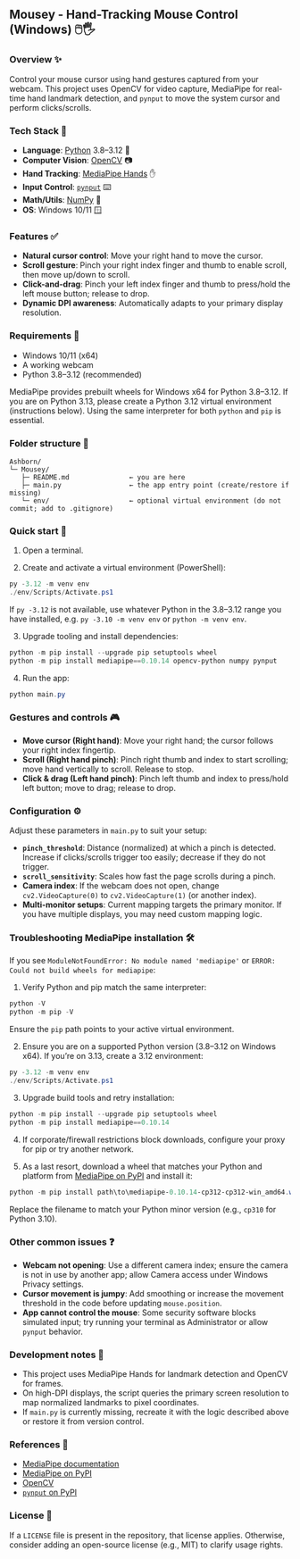 ## Mousey - Hand-Tracking Mouse Control (Windows) 🖱️🖐️

### Overview ✨
Control your mouse cursor using hand gestures captured from your webcam. This project uses OpenCV for video capture, MediaPipe for real-time hand landmark detection, and `pynput` to move the system cursor and perform clicks/scrolls.

### Tech Stack 🧰
- **Language**: [Python](https://www.python.org/) 3.8–3.12 🐍
- **Computer Vision**: [OpenCV](https://opencv.org/) 📷
- **Hand Tracking**: [MediaPipe Hands](https://developers.google.com/mediapipe/solutions/vision/hand_landmarker) ✋
- **Input Control**: [`pynput`](https://pypi.org/project/pynput/) ⌨️
- **Math/Utils**: [NumPy](https://numpy.org/) 🔢
- **OS**: Windows 10/11 🪟

### Features ✅
- **Natural cursor control**: Move your right hand to move the cursor.
- **Scroll gesture**: Pinch your right index finger and thumb to enable scroll, then move up/down to scroll.
- **Click-and-drag**: Pinch your left index finger and thumb to press/hold the left mouse button; release to drop.
- **Dynamic DPI awareness**: Automatically adapts to your primary display resolution.

### Requirements 🧩
- Windows 10/11 (x64)
- A working webcam
- Python 3.8–3.12 (recommended)

MediaPipe provides prebuilt wheels for Windows x64 for Python 3.8–3.12. If you are on Python 3.13, please create a Python 3.12 virtual environment (instructions below). Using the same interpreter for both `python` and `pip` is essential.

### Folder structure 📁
```
Ashborn/
└─ Mousey/
   ├─ README.md               ← you are here
   ├─ main.py                 ← the app entry point (create/restore if missing)
   └─ env/                    ← optional virtual environment (do not commit; add to .gitignore)
```

### Quick start 🚀
1) Open a terminal.

2) Create and activate a virtual environment (PowerShell):
```powershell
py -3.12 -m venv env
./env/Scripts/Activate.ps1
```
If `py -3.12` is not available, use whatever Python in the 3.8–3.12 range you have installed, e.g. `py -3.10 -m venv env` or `python -m venv env`.

3) Upgrade tooling and install dependencies:
```powershell
python -m pip install --upgrade pip setuptools wheel
python -m pip install mediapipe==0.10.14 opencv-python numpy pynput
```

4) Run the app:
```powershell
python main.py
```

### Gestures and controls 🎮
- **Move cursor (Right hand)**: Move your right hand; the cursor follows your right index fingertip.
- **Scroll (Right hand pinch)**: Pinch right thumb and index to start scrolling; move hand vertically to scroll. Release to stop.
- **Click & drag (Left hand pinch)**: Pinch left thumb and index to press/hold left button; move to drag; release to drop.

### Configuration ⚙️
Adjust these parameters in `main.py` to suit your setup:
- **`pinch_threshold`**: Distance (normalized) at which a pinch is detected. Increase if clicks/scrolls trigger too easily; decrease if they do not trigger.
- **`scroll_sensitivity`**: Scales how fast the page scrolls during a pinch.
- **Camera index**: If the webcam does not open, change `cv2.VideoCapture(0)` to `cv2.VideoCapture(1)` (or another index).
- **Multi-monitor setups**: Current mapping targets the primary monitor. If you have multiple displays, you may need custom mapping logic.

### Troubleshooting MediaPipe installation 🛠️
If you see `ModuleNotFoundError: No module named 'mediapipe'` or `ERROR: Could not build wheels for mediapipe`:

1) Verify Python and pip match the same interpreter:
```powershell
python -V
python -m pip -V
```
Ensure the `pip` path points to your active virtual environment.

2) Ensure you are on a supported Python version (3.8–3.12 on Windows x64). If you’re on 3.13, create a 3.12 environment:
```powershell
py -3.12 -m venv env
./env/Scripts/Activate.ps1
```

3) Upgrade build tools and retry installation:
```powershell
python -m pip install --upgrade pip setuptools wheel
python -m pip install mediapipe==0.10.14
```

4) If corporate/firewall restrictions block downloads, configure your proxy for pip or try another network.

5) As a last resort, download a wheel that matches your Python and platform from [MediaPipe on PyPI](https://pypi.org/project/mediapipe/) and install it:
```powershell
python -m pip install path\to\mediapipe‑0.10.14‑cp312‑cp312‑win_amd64.whl
```
Replace the filename to match your Python minor version (e.g., `cp310` for Python 3.10).

### Other common issues ❓
- **Webcam not opening**: Use a different camera index; ensure the camera is not in use by another app; allow Camera access under Windows Privacy settings.
- **Cursor movement is jumpy**: Add smoothing or increase the movement threshold in the code before updating `mouse.position`.
- **App cannot control the mouse**: Some security software blocks simulated input; try running your terminal as Administrator or allow `pynput` behavior.

### Development notes 📝
- This project uses MediaPipe Hands for landmark detection and OpenCV for frames.
- On high-DPI displays, the script queries the primary screen resolution to map normalized landmarks to pixel coordinates.
- If `main.py` is currently missing, recreate it with the logic described above or restore it from version control.

### References 🔗
- [MediaPipe documentation](https://developers.google.com/mediapipe)
- [MediaPipe on PyPI](https://pypi.org/project/mediapipe/)
- [OpenCV](https://opencv.org/)
- [`pynput` on PyPI](https://pypi.org/project/pynput/)

### License 📄
If a `LICENSE` file is present in the repository, that license applies. Otherwise, consider adding an open-source license (e.g., MIT) to clarify usage rights.


